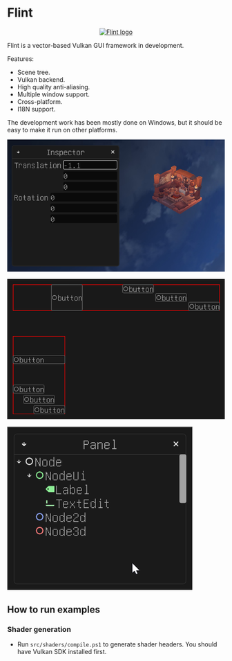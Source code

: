 # Flint

<p align="center">
  <a href="https://github.com/floppyhammer/flint">
    <img src="logo.svg" width="128" alt="Flint logo">
  </a>
</p>

Flint is a vector-based Vulkan GUI framework in development.

Features:

* Scene tree.
* Vulkan backend.
* High quality anti-aliasing.
* Multiple window support.
* Cross-platform.
* I18N support.

The development work has been mostly done on Windows, but it should be easy to make
it run on other platforms.

![Example 1](screenshot_1.png)

![Example 2](screenshot_2.png)

![Example 2](screenshot_3.gif)

## How to run examples

### Shader generation

* Run `src/shaders/compile.ps1` to generate shader headers. You should have Vulkan SDK installed first.
